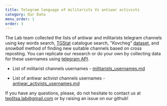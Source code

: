 ```yaml
---
title: Telegram language of militarists Vs antiwar activists
category: Our Data
menu_order: 1
order: 3
---
```


The Lab team collected the lists of antiwar and militarists telegram channels using key words search, [TGStat](https://tgstat.ru) catalogue search, "Kovcheg" [dataset](https://kovcheg.live/initiatives/), and *snowball* method of finding new suitable channels based on cross reposting. You can replicate our research or do your own by collecting data for these usernames using [telegram API](https://github.com/estebanpdl/telegram-tracker).

* List of militarist channels usernames - [militarists_usernames.md](https://github.com/Teplitsa/CSRLab/blob/main/docs/_docs/Our_Data/militarists_usernames.md) 

* List of antiwar activist channels usernames - [antiwar_activists_usernames.md](https://github.com/Teplitsa/CSRLab/blob/main/docs/_docs/Our_Data/antiwar_activists_usernames.md) 

If you have any questions, please, do not hesitate to contact us at teplitsa.lab@gmail.com or by raising an issue on our github!
